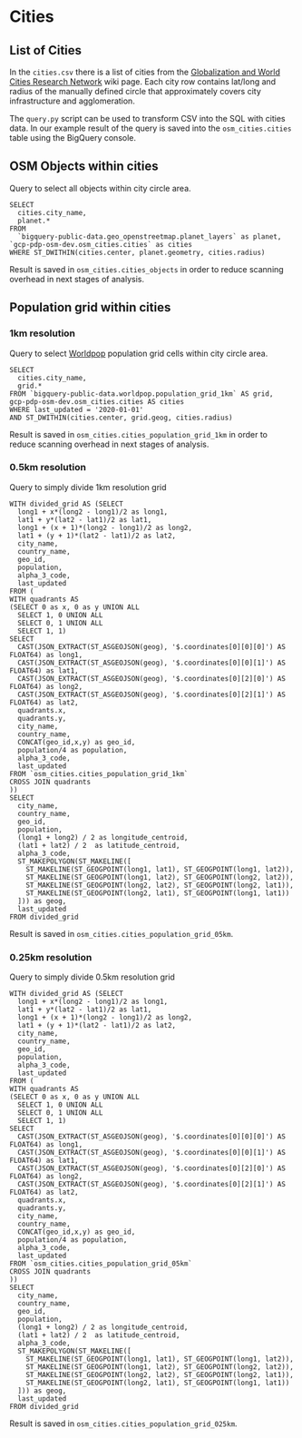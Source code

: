 # Cities

## List of Cities

In the `cities.csv` there is a list of cities from the [Globalization and World Cities Research Network](https://en.wikipedia.org/wiki/Globalization_and_World_Cities_Research_Network) wiki page.
Each city row contains lat/long and radius of the manually defined circle that approximately covers city infrastructure and agglomeration.

The `query.py` script can be used to transform CSV into the SQL with cities data.
In our example result of the query is saved into the `osm_cities.cities` table using the BigQuery console.

## OSM Objects within cities

Query to select all objects within city circle area.

```
SELECT
  cities.city_name,
  planet.*
FROM
  `bigquery-public-data.geo_openstreetmap.planet_layers` as planet, `gcp-pdp-osm-dev.osm_cities.cities` as cities
WHERE ST_DWITHIN(cities.center, planet.geometry, cities.radius)
```

Result is saved in `osm_cities.cities_objects` in order to reduce scanning overhead in next stages of analysis.

## Population grid within cities

### 1km resolution

Query to select [Worldpop](https://www.worldpop.org/) population grid cells within city circle area.
```
SELECT
  cities.city_name,
  grid.*
FROM `bigquery-public-data.worldpop.population_grid_1km` AS grid,
gcp-pdp-osm-dev.osm_cities.cities AS cities
WHERE last_updated = '2020-01-01'
AND ST_DWITHIN(cities.center, grid.geog, cities.radius)
```

Result is saved in `osm_cities.cities_population_grid_1km` in order to reduce scanning overhead in next stages of analysis.

### 0.5km resolution

Query to simply divide 1km resolution grid
```
WITH divided_grid AS (SELECT
  long1 + x*(long2 - long1)/2 as long1,
  lat1 + y*(lat2 - lat1)/2 as lat1,
  long1 + (x + 1)*(long2 - long1)/2 as long2,
  lat1 + (y + 1)*(lat2 - lat1)/2 as lat2,
  city_name,
  country_name,
  geo_id,
  population,
  alpha_3_code,
  last_updated
FROM (
WITH quadrants AS
(SELECT 0 as x, 0 as y UNION ALL
  SELECT 1, 0 UNION ALL
  SELECT 0, 1 UNION ALL
  SELECT 1, 1)
SELECT
  CAST(JSON_EXTRACT(ST_ASGEOJSON(geog), '$.coordinates[0][0][0]') AS FLOAT64) as long1,
  CAST(JSON_EXTRACT(ST_ASGEOJSON(geog), '$.coordinates[0][0][1]') AS FLOAT64) as lat1,
  CAST(JSON_EXTRACT(ST_ASGEOJSON(geog), '$.coordinates[0][2][0]') AS FLOAT64) as long2,
  CAST(JSON_EXTRACT(ST_ASGEOJSON(geog), '$.coordinates[0][2][1]') AS FLOAT64) as lat2,
  quadrants.x,
  quadrants.y,
  city_name,
  country_name,
  CONCAT(geo_id,x,y) as geo_id,
  population/4 as population,
  alpha_3_code,
  last_updated
FROM `osm_cities.cities_population_grid_1km`
CROSS JOIN quadrants
))
SELECT
  city_name,
  country_name,
  geo_id,
  population,
  (long1 + long2) / 2 as longitude_centroid,
  (lat1 + lat2) / 2  as latitude_centroid,
  alpha_3_code,
  ST_MAKEPOLYGON(ST_MAKELINE([
    ST_MAKELINE(ST_GEOGPOINT(long1, lat1), ST_GEOGPOINT(long1, lat2)),
    ST_MAKELINE(ST_GEOGPOINT(long1, lat2), ST_GEOGPOINT(long2, lat2)),
    ST_MAKELINE(ST_GEOGPOINT(long2, lat2), ST_GEOGPOINT(long2, lat1)),
    ST_MAKELINE(ST_GEOGPOINT(long2, lat1), ST_GEOGPOINT(long1, lat1))
  ])) as geog,
  last_updated
FROM divided_grid
```
Result is saved in `osm_cities.cities_population_grid_05km`.

### 0.25km resolution

Query to simply divide 0.5km resolution grid
```
WITH divided_grid AS (SELECT
  long1 + x*(long2 - long1)/2 as long1,
  lat1 + y*(lat2 - lat1)/2 as lat1,
  long1 + (x + 1)*(long2 - long1)/2 as long2,
  lat1 + (y + 1)*(lat2 - lat1)/2 as lat2,
  city_name,
  country_name,
  geo_id,
  population,
  alpha_3_code,
  last_updated
FROM (
WITH quadrants AS
(SELECT 0 as x, 0 as y UNION ALL
  SELECT 1, 0 UNION ALL
  SELECT 0, 1 UNION ALL
  SELECT 1, 1)
SELECT
  CAST(JSON_EXTRACT(ST_ASGEOJSON(geog), '$.coordinates[0][0][0]') AS FLOAT64) as long1,
  CAST(JSON_EXTRACT(ST_ASGEOJSON(geog), '$.coordinates[0][0][1]') AS FLOAT64) as lat1,
  CAST(JSON_EXTRACT(ST_ASGEOJSON(geog), '$.coordinates[0][2][0]') AS FLOAT64) as long2,
  CAST(JSON_EXTRACT(ST_ASGEOJSON(geog), '$.coordinates[0][2][1]') AS FLOAT64) as lat2,
  quadrants.x,
  quadrants.y,
  city_name,
  country_name,
  CONCAT(geo_id,x,y) as geo_id,
  population/4 as population,
  alpha_3_code,
  last_updated
FROM `osm_cities.cities_population_grid_05km`
CROSS JOIN quadrants
))
SELECT
  city_name,
  country_name,
  geo_id,
  population,
  (long1 + long2) / 2 as longitude_centroid,
  (lat1 + lat2) / 2  as latitude_centroid,
  alpha_3_code,
  ST_MAKEPOLYGON(ST_MAKELINE([
    ST_MAKELINE(ST_GEOGPOINT(long1, lat1), ST_GEOGPOINT(long1, lat2)),
    ST_MAKELINE(ST_GEOGPOINT(long1, lat2), ST_GEOGPOINT(long2, lat2)),
    ST_MAKELINE(ST_GEOGPOINT(long2, lat2), ST_GEOGPOINT(long2, lat1)),
    ST_MAKELINE(ST_GEOGPOINT(long2, lat1), ST_GEOGPOINT(long1, lat1))
  ])) as geog,
  last_updated
FROM divided_grid
```
Result is saved in `osm_cities.cities_population_grid_025km`.
